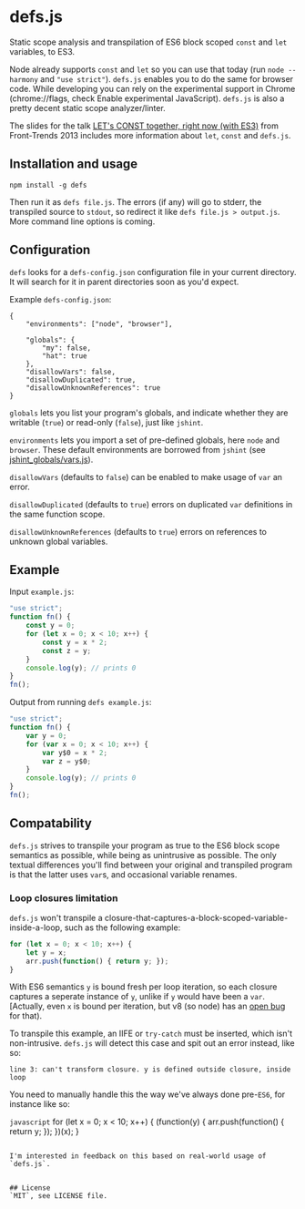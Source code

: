 # defs.js
Static scope analysis and transpilation of ES6 block scoped `const` and `let`
variables, to ES3.

Node already supports `const` and `let` so you can use that today
(run `node --harmony` and `"use strict"`). `defs.js` enables you to do the same
for browser code. While developing you can rely on the experimental support
in Chrome (chrome://flags, check Enable experimental JavaScript). `defs.js` is
also a pretty decent static scope analyzer/linter.

The slides for the talk
[LET's CONST together, right now (with ES3)](http://blog.lassus.se/files/lets_const_together_ft2013.pdf)
from Front-Trends 2013 includes more information about `let`, `const` and `defs.js`.


## Installation and usage
    npm install -g defs

Then run it as `defs file.js`. The errors (if any) will go to stderr,
the transpiled source to `stdout`, so redirect it like `defs file.js > output.js`.
More command line options is coming.


## Configuration
`defs` looks for a `defs-config.json` configuration file in your current
directory. It will search for it in parent directories soon as you'd expect.

Example `defs-config.json`:

    {
        "environments": ["node", "browser"],

        "globals": {
            "my": false,
            "hat": true
        },
        "disallowVars": false,
        "disallowDuplicated": true,
        "disallowUnknownReferences": true
    }

`globals` lets you list your program's globals, and indicate whether they are
writable (`true`) or read-only (`false`), just like `jshint`.

`environments` lets you import a set of pre-defined globals, here `node` and
`browser`. These default environments are borrowed from `jshint` (see
[jshint_globals/vars.js](https://github.com/olov/defs/blob/master/jshint_globals/vars.js)).

`disallowVars` (defaults to `false`) can be enabled to make
usage of `var` an error.

`disallowDuplicated` (defaults to `true`) errors on duplicated
`var` definitions in the same function scope.

`disallowUnknownReferences` (defaults to `true`) errors on references to
unknown global variables.


## Example

Input `example.js`:

```javascript
"use strict";
function fn() {
    const y = 0;
    for (let x = 0; x < 10; x++) {
        const y = x * 2;
        const z = y;
    }
    console.log(y); // prints 0
}
fn();
```

Output from running `defs example.js`:

```javascript
"use strict";
function fn() {
    var y = 0;
    for (var x = 0; x < 10; x++) {
        var y$0 = x * 2;
        var z = y$0;
    }
    console.log(y); // prints 0
}
fn();
```


## Compatability
`defs.js` strives to transpile your program as true to the ES6 block scope semantics as possible,
 while being as unintrusive as possible. The only textual differences you'll find between your
 original and transpiled program is that the latter uses `var`s, and occasional variable renames.

### Loop closures limitation
`defs.js` won't transpile a closure-that-captures-a-block-scoped-variable-inside-a-loop, such
as the following example:

```javascript
for (let x = 0; x < 10; x++) {
    let y = x;
    arr.push(function() { return y; });
}
```

With ES6 semantics `y` is bound fresh per loop iteration, so each closure captures a seperate
instance of `y`, unlike if `y` would have been a `var`. [Actually, even `x` is bound per
iteration, but v8 (so node) has an
[open bug](https://code.google.com/p/v8/issues/detail?id=2560) for that).

To transpile this example, an IIFE or `try-catch` must be inserted, which isn't non-intrusive.
`defs.js` will detect this case and spit out an error instead, like so:

    line 3: can't transform closure. y is defined outside closure, inside loop

You need to manually handle this the way we've always done pre-`ES6`,
for instance like so:

```javascript```
for (let x = 0; x < 10; x++) {
    (function(y) {
        arr.push(function() { return y; });
    })(x);
}
```

I'm interested in feedback on this based on real-world usage of `defs.js`.


## License
`MIT`, see LICENSE file.
